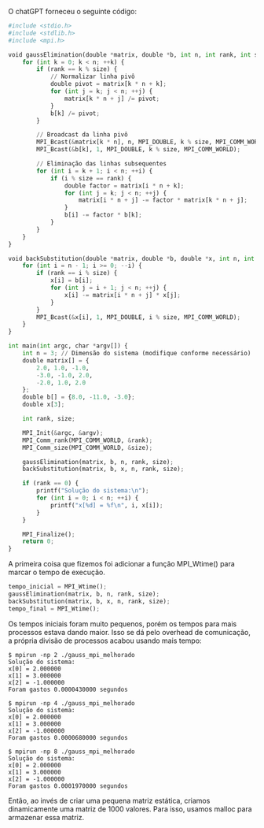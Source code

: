 O chatGPT forneceu o seguinte código:

```python
#include <stdio.h>
#include <stdlib.h>
#include <mpi.h>

void gaussElimination(double *matrix, double *b, int n, int rank, int size) {
    for (int k = 0; k < n; ++k) {
        if (rank == k % size) {
            // Normalizar linha pivô
            double pivot = matrix[k * n + k];
            for (int j = k; j < n; ++j) {
                matrix[k * n + j] /= pivot;
            }
            b[k] /= pivot;
        }

        // Broadcast da linha pivô
        MPI_Bcast(&matrix[k * n], n, MPI_DOUBLE, k % size, MPI_COMM_WORLD);
        MPI_Bcast(&b[k], 1, MPI_DOUBLE, k % size, MPI_COMM_WORLD);

        // Eliminação das linhas subsequentes
        for (int i = k + 1; i < n; ++i) {
            if (i % size == rank) {
                double factor = matrix[i * n + k];
                for (int j = k; j < n; ++j) {
                    matrix[i * n + j] -= factor * matrix[k * n + j];
                }
                b[i] -= factor * b[k];
            }
        }
    }
}

void backSubstitution(double *matrix, double *b, double *x, int n, int rank, int size) {
    for (int i = n - 1; i >= 0; --i) {
        if (rank == i % size) {
            x[i] = b[i];
            for (int j = i + 1; j < n; ++j) {
                x[i] -= matrix[i * n + j] * x[j];
            }
        }
        MPI_Bcast(&x[i], 1, MPI_DOUBLE, i % size, MPI_COMM_WORLD);
    }
}

int main(int argc, char *argv[]) {
    int n = 3; // Dimensão do sistema (modifique conforme necessário)
    double matrix[] = {
        2.0, 1.0, -1.0,
        -3.0, -1.0, 2.0,
        -2.0, 1.0, 2.0
    };
    double b[] = {8.0, -11.0, -3.0};
    double x[3];

    int rank, size;

    MPI_Init(&argc, &argv);
    MPI_Comm_rank(MPI_COMM_WORLD, &rank);
    MPI_Comm_size(MPI_COMM_WORLD, &size);

    gaussElimination(matrix, b, n, rank, size);
    backSubstitution(matrix, b, x, n, rank, size);

    if (rank == 0) {
        printf("Solução do sistema:\n");
        for (int i = 0; i < n; ++i) {
            printf("x[%d] = %f\n", i, x[i]);
        }
    }

    MPI_Finalize();
    return 0;
}
```

A primeira coisa que fizemos foi adicionar a função MPI_Wtime() para marcar o tempo de execução.

```python
tempo_inicial = MPI_Wtime();
gaussElimination(matrix, b, n, rank, size);
backSubstitution(matrix, b, x, n, rank, size);
tempo_final = MPI_Wtime();
```

Os tempos iniciais foram muito pequenos, porém os tempos para mais processos estava dando maior. Isso se dá pelo overhead de comunicação, a própria divisão de processos acabou usando mais tempo:

```shell
$ mpirun -np 2 ./gauss_mpi_melhorado
Solução do sistema:
x[0] = 2.000000
x[1] = 3.000000
x[2] = -1.000000
Foram gastos 0.0000430000 segundos

$ mpirun -np 4 ./gauss_mpi_melhorado
Solução do sistema:
x[0] = 2.000000
x[1] = 3.000000
x[2] = -1.000000
Foram gastos 0.0000680000 segundos

$ mpirun -np 8 ./gauss_mpi_melhorado
Solução do sistema:
x[0] = 2.000000
x[1] = 3.000000
x[2] = -1.000000
Foram gastos 0.0001970000 segundos
```

Então, ao invés de criar uma pequena matriz estática, criamos dinamicamente uma matriz de 1000 valores. Para isso, usamos malloc para armazenar essa matriz.

